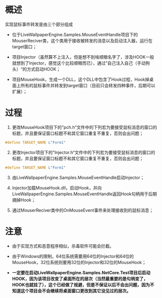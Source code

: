 # 概述

实现鼠标事件转发是由三个部分组成
+ 位于LiveWallpaperEngine.Samples.MouseEventHandle项目下的MouserReciver类，这个类用于接收被转发的消息以及启动注入器，运行在target窗口；

+ 项目Injector（虽然算不上注入，但是想不到啥顺眼名字了，涉及HOOK一般就想到了Injector，感觉这个比较顺眼而已），通过”自己注入自己（手动狗头）“的方式启动HOOK；

+ 项目MouseHook，生成一个DLL，这个DLL中包含了Hook过程，Hook掉桌面上所有的鼠标事件并转发到target窗口（目前只会转发四种事件，后期可以扩展）；

# 过程

1. 更改MouseHook项目下的”pch.h“文件中的下列宏为要接受鼠标消息的窗口的标题，并且要保证窗口标题不和其它窗口重复不重复，否则会出问题；
```c
#define TARGET_NAME L"Form1"
```

2. 更改Injector项目下的”Injector.h“文件中的下列宏为要接受鼠标消息的窗口的标题，并且要保证窗口标题不和其它窗口重复不重复，否则会出问题；
```c
#define TARGET_NAME L"Form1"
```

3. 由LiveWallpaperEngine.Samples.MouseEventHandle启动Injector；

4. Injector加载MouseHook.dll，启动Hook，并向LiveWallpaperEngine.Samples.MouseEventHandle返回Hook句柄用于后期摘掉Hook；

5. 通过MouserReciver类中的OnMouseEvent事件来处理接收到的鼠标消息；

# 注意

+ 由于实现方式和恶意程序相似，杀毒软件可能会拦截。

+ 由于Windows的限制，64位系统需要用64位的Injector和64位的MouseHook，32位系统则要用32位的Injector和32位的MouseHook；

+ **一定要在启动LiveWallpaperEngine.Samples.NetCore.Test项目后启动HOOK，因为该项目改变了桌面所在的层次（当然最重要的是句柄变了，HOOK也就挂了），这个已经做了规避，但是不保证以后不会出问题，因为不知道这个项目会不会继续将桌面窗口更改到其它没见过的层次。**